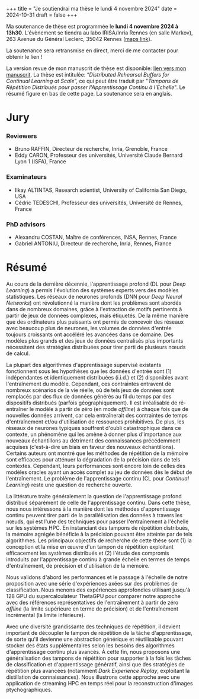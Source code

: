 +++
title = "Je soutiendrai ma thèse le lundi 4 novembre 2024"
date = 2024-10-31
draft = false
+++

Ma soutenance de thèse est programmée le **lundi 4 novembre 2024 à 13h30**. L'évènement se tiendra au labo IRISA/Inria Rennes (en salle Markov), 263 Avenue du Général Leclerc, 35042 Rennes ([maps link](https://www.openstreetmap.org/way/81586498)).

La soutenance sera retransmise en direct, merci de me contacter pour obtenir le lien !

La version revue de mon manuscrit de thèse est disponible: [lien vers mon manuscrit](/papers/phd24.pdf). La thèse est intitulée: “_Distributed Rehearsal Buffers for Continual Learning at Scale_”, ce qui peut être traduit par "_Tampons de Répétition Distribués pour passer l'Apprentissage Continu à l'Échelle_". Le résumé figure en bas de cette page. La soutenance sera en anglais.

# Jury

### Reviewers

- Bruno RAFFIN, Directeur de recherche, Inria, Grenoble, France
- Eddy CARON, Professeur des universités, Université Claude Bernard Lyon 1 (ISFA), France

### Examinateurs

- Ilkay ALTINTAS, Research scientist, University of California San Diego, USA
- Cédric TEDESCHI, Professeur des universités, Université de Rennes, France

### PhD advisors

- Alexandru COSTAN, Maître de conférences, INSA, Rennes, France
- Gabriel ANTONIU, Directeur de recherche, Inria, Rennes, France

# Résumé

Au cours de la dernière décennie, l'apprentissage profond (DL pour _Deep Learning_) a permis l'évolution des systèmes experts vers des modèles statistiques. Les réseaux de neurones profonds (DNN pour _Deep Neural Networks_) ont révolutionné la manière dont les problèmes sont abordés dans de nombreux domaines, grâce à l'extraction de motifs pertinents à partir de jeux de données complexes, mais étiquetés. De la même manière que des ordinateurs plus puissants ont permis de concevoir des réseaux avec beaucoup plus de neurones, les volumes de données d'entrée toujours croissants ont accéléré les avancées dans ce domaine. Des modèles plus grands et des jeux de données centralisés plus importants nécessitent des stratégies distribuées pour tirer parti de plusieurs nœuds de calcul.

La plupart des algorithmes d'apprentissage supervisé existants fonctionnent sous les hypothèses que les données d'entrée sont (1) indépendantes et identiquement distribuées (i.i.d.) et (2) disponibles avant l'entraînement du modèle. Cependant, ces contraintes entravent de nombreux scénarios de la vie réelle, où de tels jeux de données sont remplacés par des flux de données générés au fil du temps par des dispositifs distribués (parfois géographiquement). Il est irréalisable de ré-entraîner le modèle à partir de zéro (en mode _offline_) à chaque fois que de nouvelles données arrivent, car cela entraînerait des contraintes de temps d'entraînement et/ou d'utilisation de ressources prohibitives. De plus, les réseaux de neurones typiques souffrent d'oubli catastrophique dans ce contexte, un phénomène qui les amène à donner plus d'importance aux nouveaux échantillons au détriment des connaissances précédemment acquises (c'est-à-dire un biais en faveur des nouveaux échantillons). Certains auteurs ont montré que les méthodes de répétition de la mémoire sont efficaces pour atténuer la dégradation de la précision dans de tels contextes. Cependant, leurs performances sont encore loin de celles des modèles oracles ayant un accès complet au jeu de données dès le début de l'entraînement. Le problème de l'apprentissage continu (CL pour _Continual Learning_) reste une question de recherche ouverte.

La littérature traite généralement la question de l'apprentissage profond distribué séparément de celle de l'apprentissage continu. Dans cette thèse, nous nous intéressons à la manière dont les méthodes d'apprentissage continu peuvent tirer parti de la parallélisation des données à travers les nœuds, qui est l'une des techniques pour passer l'entraînement à l'échelle sur les systèmes HPC. En instanciant des tampons de répétition distribués, la mémoire agrégée bénéficie à la précision pouvant être atteinte par de tels algorithmes. Les principaux objectifs de recherche de cette thèse sont (1) la conception et la mise en œuvre d'un tampon de répétition exploitant efficacement les systèmes distribués et (2) l'étude des compromis introduits par l'apprentissage continu à grande échelle en termes de temps d'entraînement, de précision et d'utilisation de la mémoire.

Nous validons d'abord les performances et le passage à l'échelle de notre proposition avec une série d'expériences axées sur des problèmes de classification. Nous menons des expériences approfondies utilisant jusqu'à 128 GPU du supercalculateur ThetaGPU pour comparer notre approche avec des références représentatives de l'entraînement à partir de zéro _offline_ (la limite supérieure en terme de précision) et de l'entraînement incrémental (la limite inférieure).

Avec une diversité grandissante des techniques de répétition, il devient important de découpler le tampon de répétition de la tâche d'apprentissage, de sorte qu'il devienne une abstraction générique et réutilisable pouvant stocker des états supplémentaires selon les besoins des algorithmes d'apprentissage continu plus avancés. À cette fin, nous proposons une généralisation des tampons de répétition pour supporter à la fois les tâches de classification et d'apprentissage génératif, ainsi que des stratégies de répétition plus avancées (notamment _Dark Experience Replay_, exploitant la distillation de connaissances). Nous illustrons cette approche avec une application de streaming HPC en temps réel pour la reconstruction d'images ptychographiques.